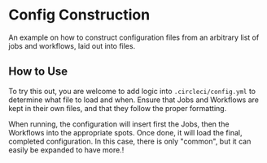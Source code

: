 # Config Construction

An example on how to construct configuration files from an arbitrary list of jobs and workflows, laid out into files.

## How to Use

To try this out, you are welcome to add logic into `.circleci/config.yml` to determine what file to load and when. Ensure that Jobs and Workflows are kept in their own files,
and that they follow the proper formatting.

When running, the configuration will insert first the Jobs, then the Workflows into the appropriate spots. Once done, it will load the final, completed configuration. In this case, there is only "common", but it can easily be expanded to have more.!
